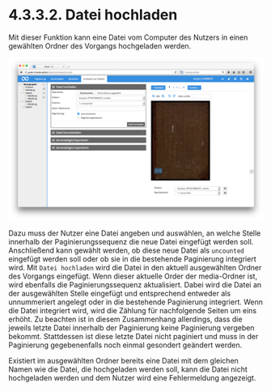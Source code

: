 # 4.3.3.2. Datei hochladen

Mit dieser Funktion kann eine Datei vom Computer des Nutzers in einen gewählten Ordner des Vorgangs hochgeladen werden.

![Datei hochladen](../../../../../.gitbook/assets/54d.png)

Dazu muss der Nutzer eine Datei angeben und auswählen, an welche Stelle innerhalb der Paginierungssequenz die neue Datei eingefügt werden soll. Anschließend kann gewählt werden, ob diese neue Datei als `uncounted` eingefügt werden soll oder ob sie in die bestehende Paginierung integriert wird. Mit `Datei hochladen` wird die Datei in den aktuell ausgewählten Ordner des Vorgangs eingefügt. Wenn dieser aktuelle Order der media-Ordner ist, wird ebenfalls die Paginierungssequenz aktualisiert. Dabei wird die Datei an der ausgewählten Stelle eingefügt und entsprechend entweder als unnummeriert angelegt oder in die bestehende Paginierung integriert. Wenn die Datei integriert wird, wird die Zählung für nachfolgende Seiten um eins erhöht. Zu beachten ist in diesem Zusammenhang allerdings, dass die jeweils letzte Datei innerhalb der Paginierung keine Paginierung vergeben bekommt. Stattdessen ist diese letzte Datei nicht paginiert und muss in der Paginierung gegebenenfalls noch einmal gesondert geändert werden.

Existiert im ausgewählten Ordner bereits eine Datei mit dem gleichen Namen wie die Datei, die hochgeladen werden soll, kann die Datei nicht hochgeladen werden und dem Nutzer wird eine Fehlermeldung angezeigt.

